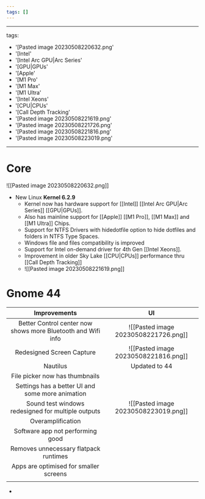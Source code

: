 ```yaml
---
tags: []
---
```


---
tags:
- '[Pasted image 20230508220632.png'
- '[Intel'
- '[Intel Arc GPU|Arc Series'
- '[GPU|GPUs'
- '[Apple'
- '[M1 Pro'
- '[M1 Max'
- '[M1 Ultra'
- '[Intel Xeons'
- '[CPU|CPUs'
- '[Call Depth Tracking'
- '[Pasted image 20230508221619.png'
- '[Pasted image 20230508221726.png'
- '[Pasted image 20230508221816.png'
- '[Pasted image 20230508223019.png'
---

# Core

![[Pasted image 20230508220632.png]]
- New Linux **Kernel 6.2.9**
	- Kernel now has hardware support for [[Intel]] [[Intel Arc GPU|Arc Series]] [[GPU|GPUs]].
	- Also has mainline support for [[Apple]] [[M1 Pro]], [[M1 Max]] and [[M1 Ultra]] Chips.
	- Support for NTFS Drivers with hidedotfile option to hide dotfiles and folders in NTFS Type Spaces.
	- Windows file and files compatibility is improved
	- Support for Intel on-demand driver for 4th Gen [[Intel Xeons]].
	- Improvement in older Sky Lake [[CPU|CPUs]] performance thru [[Call Depth Tracking]]
	- ![[Pasted image 20230508221619.png]]


# Gnome 44

|                       **Improvements**                       |                **UI**                |
|:------------------------------------------------------------:|:------------------------------------:|
| Better Control center now shows more Bluetooth and Wifi info | ![[Pasted image 20230508221726.png]] |
|                  Redesigned Screen Capture                   | ![[Pasted image 20230508221816.png]] |
|                           Nautilus                           |            Updated to 44             |
|                File picker now has thumbnails                |                                      |
|       Settings has a better UI and some more animation       |                                      |
|      Sound test windows redesigned for multiple outputs      | ![[Pasted image 20230508223019.png]] |
|                      Overamplification                       |                                      |
|               Software app not performing good               |                                      |
|            Removes unnecessary flatpack runtimes             |                                      |
|            Apps are optimised for smaller screens            |                                      |
|                                                              |                                      |


- 